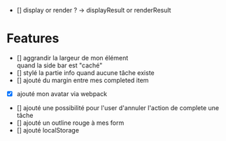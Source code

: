 - [] display or render ? -> displayResult or renderResult

# Features

- [] aggrandir la largeur de mon élément <main> quand la side bar est "caché"
- [] stylé la partie info quand aucune tâche existe
- [] ajouté du margin entre mes completed item
- [x] ajouté mon avatar via webpack
- [] ajouté une possibilité pour l'user d'annuler l'action de complete une tâche
- [] ajouté un outline rouge à mes form
- [] ajouté localStorage

